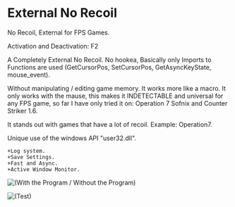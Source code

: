 # External No Recoil
No Recoil, External for FPS Games.

Activation and Deactivation: F2

A Completely External No Recoil. No hookea, Basically only Imports to Functions are used (GetCursorPos, SetCursorPos, GetAsyncKeyState, mouse_event).

Without manipulating / editing game memory. It works more like a macro.
It only works with the mause, this makes it INDETECTABLE and universal for any FPS game, so far I have only tried it on:
Operation 7 Sofnix and Counter Striker 1.6.

It stands out with games that have a lot of recoil. Example: Operation7.

Unique use of the windows API "user32.dll".

    +Log system.
    +Save Settings.
    +Fast and Async.
    +Active Window Monitor.
   
   ![(With the Program / Without the Program)](https://i.ibb.co/G2cgm2r/DescRIP.png)
   
   ![(Test)](https://i.ibb.co/pj6nMxk/a1test.png)



